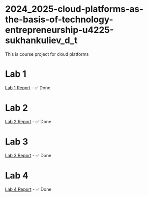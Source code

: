 # 2024_2025-cloud-platforms-as-the-basis-of-technology-entrepreneurship-u4225-sukhankuliev_d_t
This is course project for cloud platforms

# Lab 1
[Lab 1 Report](./lab1/SummaryOfLab1.md) - &#9989; Done

# Lab 2
[Lab 2 Report](./lab2/Lab2Report.md) - &#9989; Done

# Lab 3
[Lab 3 Report](./lab3/Lab3Report.md) - &#9989; Done

# Lab 4
[Lab 4 Report](./lab4/Lab4Report.md) - &#9989; Done